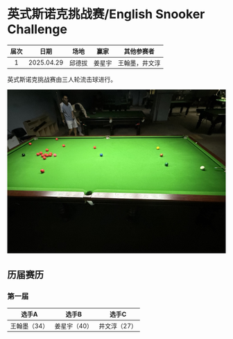 # 英式斯诺克挑战赛/English Snooker Challenge

| 届次 | 日期       | 场地    | 赢家   | 其他参赛者    |
| :--: | :--------: | :----: | :---: | :-----------: |
| 1    | 2025.04.29 | 邱德拔 | 姜星宇 | 王翰墨，井文淳 |

英式斯诺克挑战赛由三人轮流击球进行。

![](./img/english_snooker_challenge.jpg)

## 历届赛历

### 第一届

| 选手A        | 选手B        | 选手C        |
| :----------: | :----------: | :----------: |
| 王翰墨（34） | 姜星宇（40）  | 井文淳（27） |